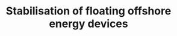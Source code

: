 ---
title: "Stabilisation of floating offshore energy devices"
excerpt: "This is <br/><img src='../images/cranfield_logo.png'>"
collection: research
---